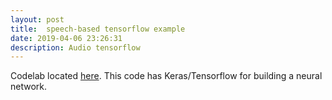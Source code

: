 ```yaml
---
layout: post
title:  speech-based tensorflow example
date: 2019-04-06 23:26:31
description: Audio tensorflow
---
```


Codelab located [here](https://codelabs.developers.google.com/codelabs/tensorflowjs-audio-codelab/index.html#7). This code has Keras/Tensorflow for building a neural network.

<html>
  <head>
    <script src="https://unpkg.com/@tensorflow/tfjs@0.15.3/dist/tf.js"></script>
    <script src="https://unpkg.com/@tensorflow-models/speech-commands"></script>
  </head>
  <body>
    <div id="console"></div>
    <script src="/assets/js/webtfaudio.js"></script>
  </body>
</html>
